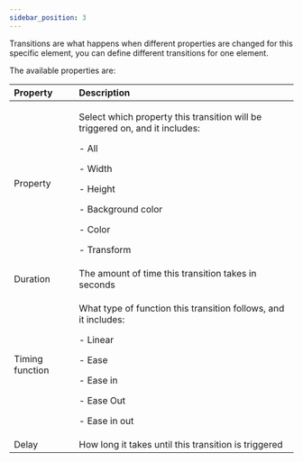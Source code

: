 ```yaml
---
sidebar_position: 3
---
```

Transitions are what happens when different properties are changed for this specific element, you can define different transitions for one element. 

The available properties are:

|Property|Description|
| :- | :- |
|Property|<p>Select which property this transition will be triggered on, and it includes:</p><p>- All</p><p>- Width</p><p>- Height</p><p>- Background color</p><p>- Color</p><p>- Transform</p>|
|Duration|The amount of time this transition takes in seconds|
|Timing function|<p>What type of function this transition follows, and it includes:</p><p>- Linear</p><p>- Ease</p><p>- Ease in</p><p>- Ease Out</p><p>- Ease in out</p>|
|Delay|How long it takes until this transition is triggered|

